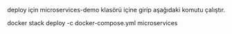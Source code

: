 deploy için microservices-demo klasörü içine girip aşağıdaki komutu çalıştır.

docker stack deploy -c docker-compose.yml microservices
